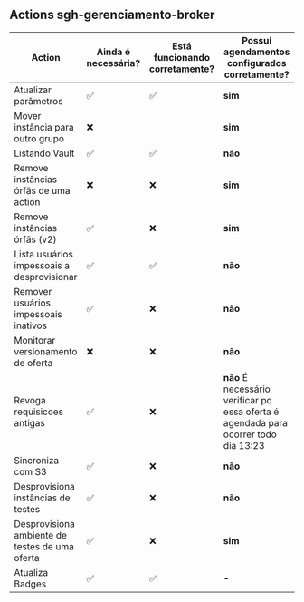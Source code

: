 ## Actions sgh-gerenciamento-broker
| Action | Ainda é necessária? | Está funcionando corretamente? | Possui agendamentos configurados corretamente? |
|---|---|---|---|
| Atualizar parâmetros | :white_check_mark: | :white_check_mark: | **sim** | Verificar possibilidade de unir com list-vault |
| Mover instância para outro grupo | :x: |  | **sim** | Foi desabilitada pois já existe na oferta suporte-oaas |
| Listando Vault | :white_check_mark: | :white_check_mark: | **não** | Verificar possibilidade de unir com atualizar parametros |
| Remove instâncias órfãs de uma action | :x: | :x: | **sim** | Desabilitada pois se utiliza a Remove instâncias órfãs (v2)  |
| Remove instâncias órfãs (v2) | :white_check_mark: | :x: | **sim** | Ambiente de Execução |
| Lista usuários impessoais a desprovisionar | :white_check_mark: | :white_check_mark: | **não** | Ambiente de Execução |
| Remover usuários impessoais inativos | :white_check_mark: | :x: | **não** | Front-end |
| Monitorar versionamento de oferta | :x: | :x: | **não** | Pode ser desabilitada  |
| Revoga requisicoes antigas | :white_check_mark: | :x: | **não** É necessário verificar pq essa oferta é agendada para ocorrer todo dia 13:23 | Não filtra as requisições para verificar se elas tem 7 dias ou mais |
| Sincroniza com S3 | :white_check_mark: | :x: | **não** | Front-end |
| Desprovisiona instâncias de testes | :white_check_mark: | :x: | **não** | Curadoria |
| Desprovisiona ambiente de testes de uma oferta | :white_check_mark: | :x: | **sim** | DevOps/Infra |
| Atualiza Badges | :white_check_mark: | :white_check_mark: | **-** | Observabilidade |
